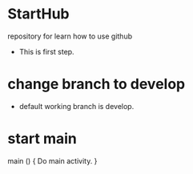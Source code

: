 # StartHub
repository for learn how to use github
- This is first step.

# change branch to develop
- default working branch is develop.

# start main
main () {
	Do main activity.
}